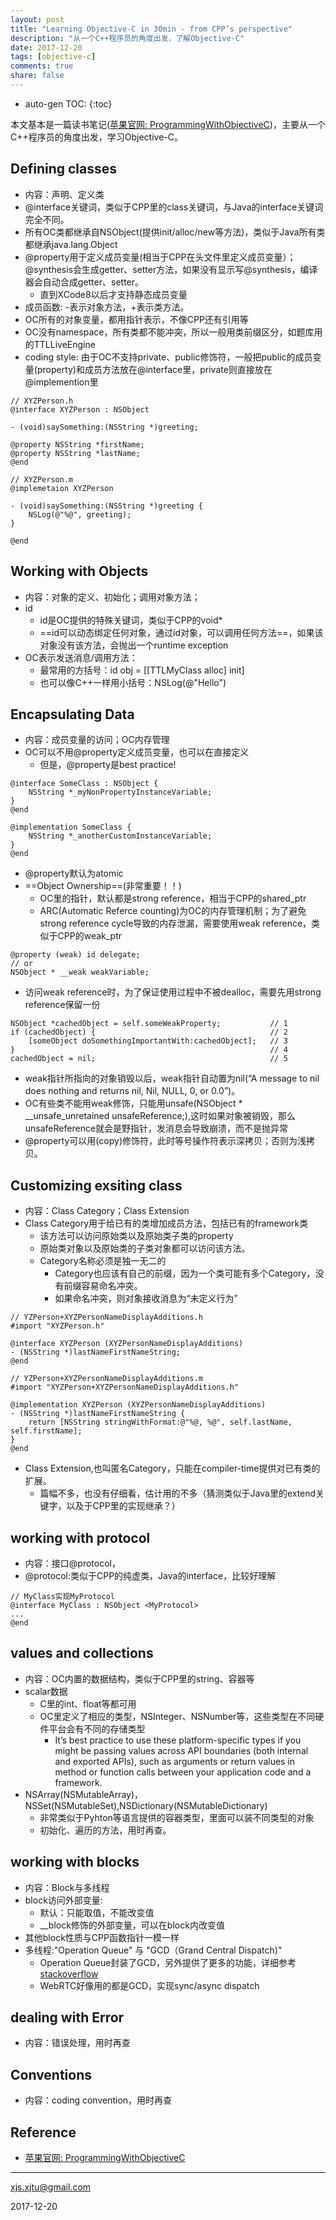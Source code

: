 ```yaml
---
layout: post
title: "Learning Objective-C in 30min - from CPP’s perspective"
description: "从一个C++程序员的角度出发，了解Objective-C"
date: 2017-12-20
tags: [objective-c]
comments: true
share: false
---
```


* auto-gen TOC:
{:toc}


本文基本是一篇读书笔记([苹果官网: ProgrammingWithObjectiveC](https://developer.apple.com/library/content/documentation/Cocoa/Conceptual/ProgrammingWithObjectiveC/Introduction/Introduction.html#//apple_ref/doc/uid/TP40011210-CH1-SW1
))，主要从一个C++程序员的角度出发，学习Objective-C。


## Defining classes

- 内容：声明、定义类
- @interface关键词，类似于CPP里的class关键词，与Java的interface关键词完全不同。
- 所有OC类都继承自NSObject(提供init/alloc/new等方法)，类似于Java所有类都继承java.lang.Object
- @property用于定义成员变量(相当于CPP在头文件里定义成员变量）；@synthesis会生成getter、setter方法，如果没有显示写@synthesis，编译器会自动合成getter、setter。
  - 直到XCode8以后才支持静态成员变量
- 成员函数: -表示对象方法，+表示类方法。
- OC所有的对象变量，都用指针表示，不像CPP还有引用等
- OC没有namespace，所有类都不能冲突，所以一般用类前缀区分，如题库用的TTLLiveEngine
- coding style: 由于OC不支持private、public修饰符，一般把public的成员变量(property)和成员方法放在@interface里，private则直接放在@implemention里

```
// XYZPerson.h
@interface XYZPerson : NSObject

- (void)saySomething:(NSString *)greeting;

@property NSString *firstName;
@property NSString *lastName;
@end

// XYZPerson.m
@implemetaion XYZPerson

- (void)saySomething:(NSString *)greeting {
    NSLog(@"%@", greeting);
}

@end
```

## Working with Objects

- 内容：对象的定义、初始化；调用对象方法；
- id
  - id是OC提供的特殊关键词，类似于CPP的void*
  - ==id可以动态绑定任何对象，通过id对象，可以调用任何方法==，如果该对象没有该方法，会抛出一个runtime exception
- OC表示发送消息/调用方法：
  - 最常用的方括号：id obj = [[TTLMyClass alloc] init]
  - 也可以像C++一样用小括号：NSLog(@"Hello")

## Encapsulating Data

- 内容：成员变量的访问；OC内存管理
- OC可以不用@property定义成员变量，也可以在直接定义
  - 但是，@property是best practice!

```
@interface SomeClass : NSObject {
    NSString *_myNonPropertyInstanceVariable;
}
@end

@implementation SomeClass {
    NSString *_anotherCustomInstanceVariable;
}
@end
```

- @property默认为atomic
- ==Object Ownership==(非常重要！！)
  - OC里的指针，默认都是strong reference，相当于CPP的shared_ptr
  - ARC(Automatic Referce counting)为OC的内存管理机制；为了避免strong reference cycle导致的内存泄漏，需要使用weak reference，类似于CPP的weak_ptr

```
@property (weak) id delegate;
// or
NSObject * __weak weakVariable;
```

  - 访问weak reference时，为了保证使用过程中不被dealloc，需要先用strong reference保留一份

```
NSObject *cachedObject = self.someWeakProperty;           // 1
if (cachedObject) {                                       // 2
    [someObject doSomethingImportantWith:cachedObject];   // 3
}                                                         // 4
cachedObject = nil;                                       // 5
```

  - weak指针所指向的对象销毁以后，weak指针自动置为nil(“A message to nil does nothing and returns nil, Nil, NULL, 0, or 0.0”)。
  - OC有些类不能用weak修饰，只能用unsafe(NSObject * __unsafe_unretained unsafeReference;),这时如果对象被销毁，那么unsafeReference就会是野指针，发消息会导致崩溃，而不是抛异常
- @property可以用(copy)修饰符，此时等号操作符表示深拷贝；否则为浅拷贝。


## Customizing exsiting class

- 内容：Class Category；Class Extension
- Class Category用于给已有的类增加成员方法，包括已有的framework类
  - 该方法可以访问原始类以及原始类子类的property
  - 原始类对象以及原始类的子类对象都可以访问该方法。
  - Category名称必须是独一无二的
    - Category也应该有自己的前缀，因为一个类可能有多个Category，没有前缀容易命名冲突。
    - 如果命名冲突，则对象接收消息为“未定义行为”

```
// YZPerson+XYZPersonNameDisplayAdditions.h
#import "XYZPerson.h"

@interface XYZPerson (XYZPersonNameDisplayAdditions)
- (NSString *)lastNameFirstNameString;
@end

// YZPerson+XYZPersonNameDisplayAdditions.m
#import "XYZPerson+XYZPersonNameDisplayAdditions.h"

@implementation XYZPerson (XYZPersonNameDisplayAdditions)
- (NSString *)lastNameFirstNameString {
    return [NSString stringWithFormat:@"%@, %@", self.lastName, self.firstName];
}
@end
```

- Class Extension,也叫匿名Category，只能在compiler-time提供对已有类的扩展。
  - 篇幅不多，也没有仔细看，估计用的不多（猜测类似于Java里的extend关键字，以及于CPP里的实现继承？）


## working with protocol

- 内容：接口@protocol，
- @protocol:类似于CPP的纯虚类，Java的interface，比较好理解

```
// MyClass实现MyProtocol
@interface MyClass : NSObject <MyProtocol>
...
@end
```

## values and collections
- 内容：OC内置的数据结构，类似于CPP里的string、容器等
- scalar数据
  - C里的int、float等都可用
  - OC里定义了相应的类型，NSInteger、NSNumber等，这些类型在不同硬件平台会有不同的存储类型
    - It’s best practice to use these platform-specific types if you might be passing values across API boundaries (both internal and exported APIs), such as arguments or return values in method or function calls between your application code and a framework.
- NSArray(NSMutableArray)，NSSet(NSMutableSet),NSDictionary(NSMutableDictionary)
  - 非常类似于Pyhton等语言提供的容器类型，里面可以装不同类型的对象
  - 初始化、遍历的方法，用时再查。

## working with blocks
- 内容：Block与多线程
- block访问外部变量:
  - 默认：只能取值，不能改变值
  - __block修饰的外部变量，可以在block内改变值
- 其他block性质与CPP函数指针一模一样
- 多线程:"Operation Queue" 与 "GCD（Grand Central Dispatch)"
  - Operation Queue封装了GCD，另外提供了更多的功能，详细参考[stackoverflow](https://stackoverflow.com/questions/10373331/nsoperation-vs-grand-central-dispatch)
  - WebRTC好像用的都是GCD，实现sync/async dispatch

## dealing with Error
- 内容：错误处理，用时再查


## Conventions
- 内容：coding convention，用时再查

## Reference
- [苹果官网: ProgrammingWithObjectiveC](https://developer.apple.com/library/content/documentation/Cocoa/Conceptual/ProgrammingWithObjectiveC/Introduction/Introduction.html#//apple_ref/doc/uid/TP40011210-CH1-SW1
)

----
xjs.xjtu@gmail.com

2017-12-20
